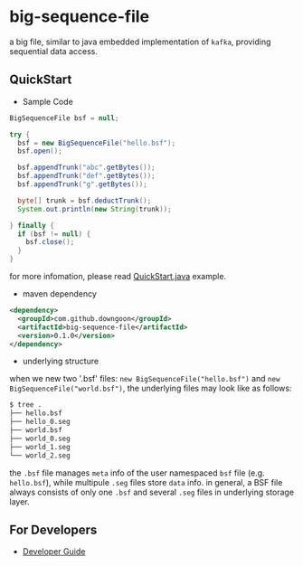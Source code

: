 # big-sequence-file

a big file, similar to java embedded implementation of ``kafka``, providing sequential data access.

## QuickStart

- Sample Code

``` java
BigSequenceFile bsf = null;

try {
  bsf = new BigSequenceFile("hello.bsf");
  bsf.open();

  bsf.appendTrunk("abc".getBytes());
  bsf.appendTrunk("def".getBytes());
  bsf.appendTrunk("g".getBytes());

  byte[] trunk = bsf.deductTrunk();
  System.out.println(new String(trunk));

} finally {
  if (bsf != null) {
    bsf.close();
  }
}

```

for more infomation, please read [QuickStart.java](src/test/java/com/github/downgoon/bsf/example/QuickStart.java) example.


- maven dependency

``` xml
<dependency>
  <groupId>com.github.downgoon</groupId>
  <artifactId>big-sequence-file</artifactId>
  <version>0.1.0</version>
</dependency>
```

- underlying structure

when we new two '.bsf' files: ``new BigSequenceFile("hello.bsf")`` and ``new BigSequenceFile("world.bsf")``, the underlying files may look like as follows:

``` bash
$ tree .
├── hello.bsf
├── hello_0.seg
├── world.bsf
├── world_0.seg
├── world_1.seg
└── world_2.seg
```

the ``.bsf`` file manages ``meta`` info of the user namespaced ``bsf`` file (e.g. ``hello.bsf``), while multipule ``.seg`` files store ``data`` info. in general, a BSF file always consists of only one ``.bsf`` and several ``.seg`` files in underlying storage layer.


## For Developers

- [Developer Guide](docs/DeveloperGuide.md)
